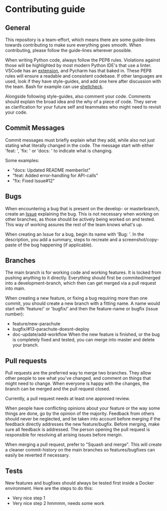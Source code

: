 # Contributing guide
## General
This repository is a team-effort, which means there are some guide-lines towards contributing to make sure everything goes smooth. When contributing, please follow the guide-lines wherever possible.

When writing Python code, always follow the PEP8 rules. Violations against those will be highlighted by most modern Python IDE's that use a linter. VSCode has an [extension](https://code.visualstudio.com/docs/python/linting), and Pycharm has that baked in. These PEP8 rules will ensure a readable and consistent codebase. 
If other languages are used, look if they have style-guides, and add one here after discussion with the team. Bash for example can use [shellcheck](https://www.shellcheck.net/).

Alongside following style-guides, also comment your code. Comments should explain the broad idea and the why of a piece of code. They serve as clarification for your future self and teammates who might need to revisit your code.


## Commit Messages
Commit messages must briefly explain what they add, while also not just stating what literally changed in the code. The message start with either 'feat: ', 'fix: ' or 'docs: ' to indicate what is changing.

Some examples:
- "docs: Updated README memberlist"
- "feat: Added error-handling for API-calls"
- "fix: Fixed Issue#12"


## Bugs
When encountering a bug that is present on the develop- or masterbranch, create an [Issue](https://github.com/AnTARES-UGent/simulation/issues) explaining the bug. This is not necessary when working on other branches, as those should be actively being worked on and tested. This way of working assures the rest of the team knows what's up.

When creating an Issue for a bug, begin its name with 'Bug: '.
In the description, you add a summary, steps to recreate and a screenshot/copy-paste of the bug happening (if applicable). 

## Branches
The main branch is for working code and working features.
It is locked from pushing anything to it directly.
Everything should first be commited/merged into a development-branch,
which then can get merged via a pull request into main.

When creating a new feature,
or fixing a bug requiring more than one commit, you should create a new branch with a fitting name.
A name would start with 'feature/' or 'bugfix/' and then the feature-name or bugfix (issue number):
- feature/new-parachute
- bugfix/#13-parachute-doesnt-deploy
- doc-update/add-workflow
 When the new feature is finished, or the bug is completely fixed and tested, you can merge into master and delete your branch. 


## Pull requests
Pull requests are the preferred way to merge two branches. They allow other people to see what you've changed, and comment on things that might need to change. When everyone is happy with the changes, the branch can be merged and the pull request closed. 

Currently, a pull request needs at least one approved review. 

When people have conflicting opinions about your feature or the way some things are done, go by the opinion of the majority. Feedback from others should never be neglected, and be taken into account before merging if the feedback directly addresses the new feature/bugfix. Before merging, make sure all feedback is addressed. The person opening the pull request is responsible for resolving all arising issues before mergin.

When merging a pull request, prefer to "Squash and merge". This will create a cleaner commit-history on the main branches so features/bugfixes can easily be reverted if necessary.


## Tests
New features and bugfixes should always be tested first inside a Docker environment. Here are the steps to do this:
- Very nice step 1
- Very nice step 2
hmmmm, needs some work

